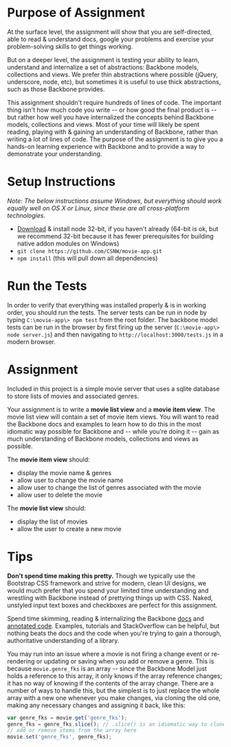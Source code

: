 # Purpose of Assignment

At the surface level, the assignment will show that you are self-directed, able to read & understand docs, google your problems and exercise your problem-solving skills to get things working.

But on a deeper level, the assignment is testing your ability to learn, understand and internalize a set of abstractions: Backbone models, collections and views. We prefer thin abstractions where possible (jQuery, underscore, node, etc), but sometimes it is useful to use thick abstractions, such as those Backbone provides.

This assignment shouldn't require hundreds of lines of code. The important thing isn't how much code you write -- or how good the final product is -- but rather how well you have internalized the concepts behind Backbone models, collections and views. Most of your time will likely be spent reading, playing with & gaining an understanding of Backbone, rather than writing a lot of lines of code. The purpose of the assignment is to give you a hands-on learning experience with Backbone and to provide a way to demonstrate your understanding.

# Setup Instructions

*Note: The below instructions assume Windows, but everything should work equally well on OS X or Linux, since these are all cross-platform technologies.*

* [Download](http://nodejs.org/download/) & install node 32-bit, if you haven't already (64-bit is ok, but we recommend 32-bit because it has fewer prerequisites for building native addon modules on Windows)
* `git clone https://github.com/CSNW/movie-app.git`
* `npm install` (this will pull down all dependencies)

# Run the Tests

In order to verify that everything was installed properly & is in working order, you should run the tests. The server tests can be run in node by typing `C:\movie-app\> npm test` from the root folder. The backbone model tests can be run in the browser by first firing up the server (`C:\movie-app\> node server.js`) and then navigating to `http://localhost:3000/tests.js` in a modern browser.

# Assignment

Included in this project is a simple movie server that uses a sqlite database to store lists of movies and associated genres.

Your assignment is to write a **movie list view** and a **movie item view**. The movie list view will contain a set of movie item views. You will want to read the Backbone docs and examples to learn how to do this in the most idiomatic way possible for Backbone and -- while you're doing it -- gain as much understanding of Backbone models, collections and views as possible.

The **movie item view** should:

* display the movie name & genres
* allow user to change the movie name
* allow user to change the list of genres associated with the movie
* allow user to delete the movie

The **movie list view** should:

* display the list of movies
* allow the user to create a new movie

# Tips

**Don't spend time making this pretty.** Though we typically use the Bootstrap CSS framework and strive for modern, clean UI designs, we would much prefer that you spend your limited time understanding and wrestling with Backbone instead of prettying things up with CSS. Naked, unstyled input text boxes and checkboxes are perfect for this assignment.

Spend time skimming, reading & internalizing the Backbone [docs](http://backbonejs.org/) and [annotated code](http://backbonejs.org/docs/backbone.html). Examples, tutorials and StackOverflow can be helpful, but nothing beats the docs and the code when you're trying to gain a thorough, authoritative understanding of a library.

You may run into an issue where a movie is not firing a change event or re-rendering or updating or saving when you add or remove a genre. This is because `movie.genre_fks` is an array -- since the Backbone Model just holds a reference to this array, it only knows if the array reference changes; it has no way of knowing if the contents of the array change. There are a number of ways to handle this, but the simplest is to just replace the whole array with a new one whenever you make changes, via cloning the old one, making any necessary changes and assigning it back, like this:

```javascript
var genre_fks = movie.get('genre_fks');
genre_fks = genre_fks.slice(); // .slice() is an idiomatic way to clone an array in JS
// add or remove items from the array here
movie.set('genre_fks', genre_fks);
```
